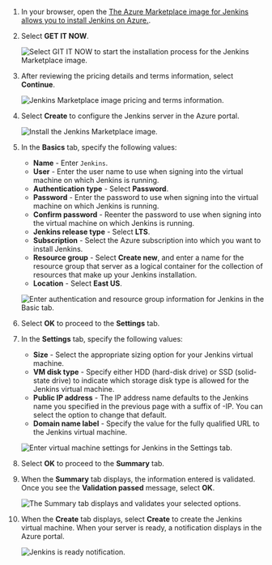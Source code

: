 1. In your browser, open the [The Azure Marketplace image for Jenkins allows you to install Jenkins on Azure.](https://azuremarketplace.microsoft.com/marketplace/apps/azure-oss.jenkins?tab=Overview).

1. Select **GET IT NOW**.

    ![Select GIT IT NOW to start the installation process for the Jenkins Marketplace image.](./media/jenkins-install-from-azure-marketplace-image/jenkins-install-get-it-now.png)

1. After reviewing the pricing details and terms information, select **Continue**.

    ![Jenkins Marketplace image pricing and terms information.](./media/jenkins-install-from-azure-marketplace-image/jenkins-install-pricing-and-terms.png)

1. Select **Create** to configure the Jenkins server in the Azure portal. 

    ![Install the Jenkins Marketplace image.](./media/jenkins-install-from-azure-marketplace-image/jenkins-install-create.png)

1. In the **Basics** tab, specify the following values:

    - **Name** - Enter `Jenkins`.
    - **User** - Enter the user name to use when signing into the virtual machine on which Jenkins is running.
    - **Authentication type** - Select **Password**.
    - **Password** - Enter the password to use when signing into the virtual machine on which Jenkins is running.
    - **Confirm password** - Reenter the password to use when signing into the virtual machine on which Jenkins is running.
    - **Jenkins release type** - Select **LTS**.
    - **Subscription** - Select the Azure subscription into which you want to install Jenkins.
    - **Resource group** - Select **Create new**, and enter a name for the resource group that server as a logical container for the collection of resources that make up your Jenkins installation.
    - **Location** - Select **East US**.

    ![Enter authentication and resource group information for Jenkins in the Basic tab.](./media/jenkins-install-from-azure-marketplace-image/jenkins-configure-basic.png)

1. Select **OK** to proceed to the **Settings** tab. 

1. In the **Settings** tab, specify the following values:

    - **Size** - Select the appropriate sizing option for your Jenkins virtual machine.
    - **VM disk type** - Specify either HDD (hard-disk drive) or SSD (solid-state drive) to indicate which storage disk type is allowed for the Jenkins virtual machine.
    - **Public IP address** - The IP address name defaults to the Jenkins name you specified in the previous page with a suffix of -IP. You can select the option to change that default.
    - **Domain name label** - Specify the value for the fully qualified URL to the Jenkins virtual machine.

    ![Enter virtual machine settings for Jenkins in the Settings tab.](./media/jenkins-install-from-azure-marketplace-image/jenkins-configure-settings.png)

1. Select **OK** to proceed to the **Summary** tab.

1. When the **Summary** tab displays, the information entered is validated. Once you see the **Validation passed** message, select **OK**. 

    ![The Summary tab displays and validates your selected options.](./media/jenkins-install-from-azure-marketplace-image/jenkins-configure-summary.png)

1. When the **Create** tab displays, select **Create** to create the Jenkins virtual machine. When your server is ready, a notification displays in the Azure portal.

    ![Jenkins is ready notification.](./media/jenkins-install-from-azure-marketplace-image/jenkins-install-notification.png)